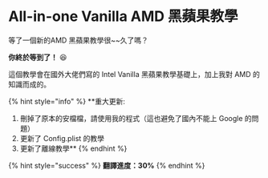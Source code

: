 # All-in-one Vanilla AMD 黑蘋果教學

等了一個新的AMD 黑蘋果教學很~~久了嗎？

**你終於等到了！** 😆 

這個教學會在國外大佬們寫的 Intel Vanilla 黑蘋果教學基礎上，加上我對 AMD 的知識而成的。

{% hint style="info" %}
**重大更新:  
1. 刪掉了原本的安檔檔，請使用我的程式（這也避免了國內不能上 Google 的問題）  
2. 更新了 Config.plist 的教學  
3. 更新了離線教學**
{% endhint %}

{% hint style="success" %}
**翻譯進度：30%**
{% endhint %}


